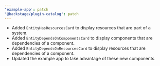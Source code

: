 ```yaml
---
'example-app': patch
'@backstage/plugin-catalog': patch
---
```


- Added `EntityHasResourcesCard` to display resources that are part of a system.
- Added `EntityDependsOnComponentsCard` to display components that are dependencies of a component.
- Added `EntityDependsOnResourcesCard` to display resources that are dependencies of a component.
- Updated the example app to take advantage of these new components.
